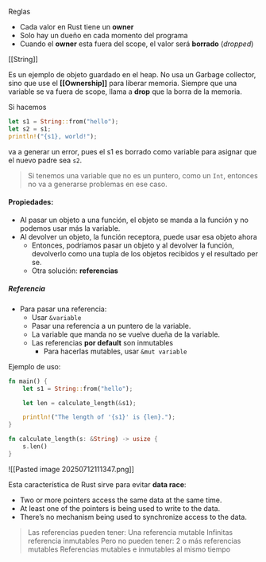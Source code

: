 
Reglas
+ Cada valor en Rust tiene un **owner**
+ Solo hay un dueño en cada momento del programa
+ Cuando el **owner** esta fuera del scope, el valor será **borrado** (_dropped_)

[[String]]

Es un ejemplo de objeto guardado en el heap. 
No usa un Garbage collector, sino que use el **[[Ownership]]** para liberar memoria.
Siempre que una variable se va fuera de scope, llama a **drop** que la borra de la memoria.

Si hacemos 
```rust
let s1 = String::from("hello");
let s2 = s1;
println!("{s1}, world!");
```

va a generar un error, pues el s1 es borrado como variable para asignar que el nuevo padre sea `s2`.


> Si tenemos una variable que no es un puntero, como un `Int`, entonces no va a generarse problemas en ese caso.

#### Propiedades:
+ Al pasar un objeto a una función, el objeto se manda a la función y no podemos usar más la variable.
+ Al devolver un objeto, la función receptora, puede usar esa objeto ahora
	+ Entonces, podríamos pasar un objeto y al devolver la función, devolverlo como una tupla de los objetos recibidos y el resultado per se. 
	+ Otra solución: **referencias**
##### Referencia
+ Para pasar una referencia:
	+ Usar `&variable` 
	+ Pasar una referencia a un puntero de la variable.
	+ La variable que manda no se vuelve dueña de la variable.
	+ Las referencias **por default** son inmutables
		+ Para hacerlas mutables, usar ``&mut variable`` 

Ejemplo de uso:

```rust
fn main() {
    let s1 = String::from("hello");

    let len = calculate_length(&s1);

    println!("The length of '{s1}' is {len}.");
}

fn calculate_length(s: &String) -> usize {
    s.len()
}
```
![[Pasted image 20250712111347.png]]

Esta característica de Rust sirve para evitar **data race**:
- Two or more pointers access the same data at the same time.
- At least one of the pointers is being used to write to the data.
- There’s no mechanism being used to synchronize access to the data.

> Las referencias pueden tener:
> 	Una referencia mutable
> 	 Infinitas referencia inmutables
> Pero no pueden tener:
> 	2 o más referencias mutables
> 		Referencias mutables e inmutables al mismo tiempo

